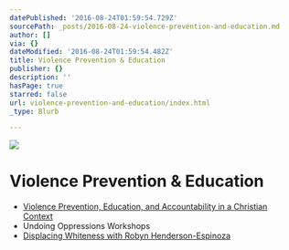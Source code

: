 ```yaml
---
datePublished: '2016-08-24T01:59:54.729Z'
sourcePath: _posts/2016-08-24-violence-prevention-and-education.md
author: []
via: {}
dateModified: '2016-08-24T01:59:54.482Z'
title: Violence Prevention & Education
publisher: {}
description: ''
hasPage: true
starred: false
url: violence-prevention-and-education/index.html
_type: Blurb

---
```

![](https://the-grid-user-content.s3-us-west-2.amazonaws.com/67c576e3-bc83-4ed4-9eb3-d00fed20d3a2.jpg)

# Violence Prevention & Education

* [Violence Prevention, Education, and Accountability in a Christian Context][0]
* Undoing Oppressions Workshops
* [Displacing Whiteness with Robyn Henderson-Espinoza][1]

[0]: http://www.intoaccount.org/
[1]: http://getdisrupting.com/